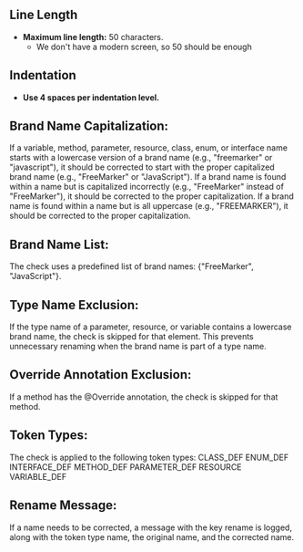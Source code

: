## Line Length
* **Maximum line length:** 50 characters.
    * We don't have a modern screen, so 50 should be enough

## Indentation
* **Use 4 spaces per indentation level.**

## Brand Name Capitalization:
If a variable, method, parameter, resource, class, enum, or interface name starts with a lowercase version of a brand name (e.g., "freemarker" or "javascript"), it should be corrected to start with the proper capitalized brand name (e.g., "FreeMarker" or "JavaScript").
If a brand name is found within a name but is capitalized incorrectly (e.g., "FreeMarker" instead of "FreeMarker"), it should be corrected to the proper capitalization.
If a brand name is found within a name but is all uppercase (e.g., "FREEMARKER"), it should be corrected to the proper capitalization.

## Brand Name List:
The check uses a predefined list of brand names: {"FreeMarker", "JavaScript"}.

## Type Name Exclusion:
If the type name of a parameter, resource, or variable contains a lowercase brand name, the check is skipped for that element. This prevents unnecessary renaming when the brand name is part of a type name.

## Override Annotation Exclusion:
If a method has the @Override annotation, the check is skipped for that method.

## Token Types:
The check is applied to the following token types:
CLASS_DEF
ENUM_DEF
INTERFACE_DEF
METHOD_DEF
PARAMETER_DEF
RESOURCE
VARIABLE_DEF

## Rename Message:
If a name needs to be corrected, a message with the key rename is logged, along with the token type name, the original name, and the corrected name.
